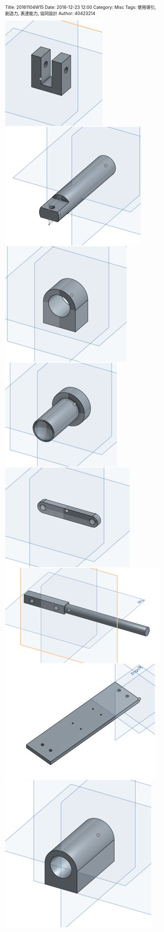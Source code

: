 Title: 20161104W15
Date: 2016-12-23 12:00
Category: Misc
Tags: 使用導引, 創造力, 表達能力, 協同設計
Author: 40423214

<a><img src="../PICTURE/Components1.PNG"/><a>
<a><img src="../PICTURE/Components2.PNG"/><a>
<a><img src="../PICTURE/Components3.PNG"/><a>
<a><img src="../PICTURE/Components4.PNG"/><a>
<a><img src="../PICTURE/Components5.PNG"/><a>
<a><img src="../PICTURE/Components6.PNG"/><a>
<a><img src="../PICTURE/Components7.PNG"/><a>
<a><img src="../PICTURE/Components8.PNG"/><a>